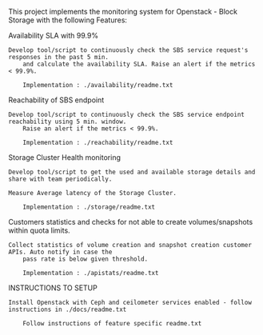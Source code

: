 This project implements the monitoring system for Openstack - Block Storage with the following Features:

Availability SLA with 99.9%

	Develop tool/script to continuously check the SBS service request's responses in the past 5 min. 
        and calculate the availability SLA. Raise an alert if the metrics < 99.9%.

        Implementation : ./availability/readme.txt

Reachability of SBS endpoint

	Develop tool/script to continuously check the SBS service endpoint reachability using 5 min. window. 
        Raise an alert if the metrics < 99.9%.
        
        Implementation : ./reachability/readme.txt

Storage Cluster Health monitoring

	Develop tool/script to get the used and available storage details and share with team periodically.

	Measure Average latency of the Storage Cluster.

        Implementation : ./storage/readme.txt

Customers statistics and checks for not able to create volumes/snapshots within quota limits.

	Collect statistics of volume creation and snapshot creation customer APIs. Auto notify in case the 
        pass rate is below given threshold.

        Implementation : ./apistats/readme.txt

INSTRUCTIONS TO SETUP

	Install Openstack with Ceph and ceilometer services enabled - follow instructions in ./docs/readme.txt
        
        Follow instructions of feature specific readme.txt


